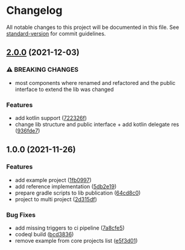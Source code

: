 # Changelog

All notable changes to this project will be documented in this file. See [standard-version](https://github.com/conventional-changelog/standard-version) for commit guidelines.

## [2.0.0](https://github.com/vitorsalgado/puma4j/compare/v1.0.0...v2.0.0) (2021-12-03)


### ⚠ BREAKING CHANGES

* most components where renamed and refactored and the public interface to extend the lib was changed

### Features

* add kotlin support ([722326f](https://github.com/vitorsalgado/puma4j/commit/722326f31c6056e145419e669d1c911aa52d1a21))
* change lib structure and public interface + add kotlin delegate res ([936fde7](https://github.com/vitorsalgado/puma4j/commit/936fde7502ba55083869ff769cb252aab550785c))

## 1.0.0 (2021-11-26)


### Features

* add example project ([1fb0997](https://github.com/vitorsalgado/puma4j/commit/1fb09975fd5d46f9ec880e7632327e298f4f034c))
* add reference implementation ([5db2e19](https://github.com/vitorsalgado/puma4j/commit/5db2e19327833cad6897501eceee26c3235e2a2f))
* prepare gradle scripts to lib publication ([64cd8c0](https://github.com/vitorsalgado/puma4j/commit/64cd8c0c451a12676354b292da7a863a2ba86253))
* project to multi project ([2d315df](https://github.com/vitorsalgado/puma4j/commit/2d315df120cdf1f51dc9a39f742b32eb5563d813))


### Bug Fixes

* add missing triggers to ci pipeline ([7a8cfe5](https://github.com/vitorsalgado/puma4j/commit/7a8cfe5f49cb533af86da378e978ef4f63e57f4d))
* codeql build ([bcd3836](https://github.com/vitorsalgado/puma4j/commit/bcd3836ae408c7c2158e45dbc4d4a1b4367453ab))
* remove example from core projects list ([e5f3d01](https://github.com/vitorsalgado/puma4j/commit/e5f3d01cbf711f3d4be65e68329efc114e0220fb))
